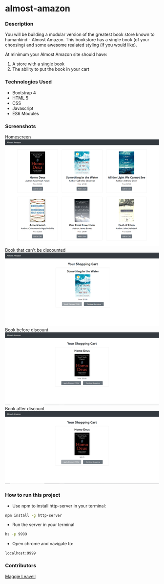 # almost-amazon

### Description
You will be building a modular version of the greatest book store known to humankind - Almost Amazon. This bookstore has a single book (of your choosing) and some awesome realated styling (if you would like).

At minimum your Almost Amazon site should have:
1. A store with a single book
2. The ability to put the book in your cart

### Technologies Used
* Bootstrap 4
* HTML 5
* CSS
* Javascript
* ES6 Modules

### Screenshots
Homescreen
![homescreen](./images/homepage.png)
Book that can't be discounted
![bookWithNoDiscount](./images/bookWithNoDiscount.png)
Book before discount
![beforeDiscount](./images/bookBeforeDiscount.png)
Book after discount
![afterDiscount](./images/bookAfterDiscount.png)

### How to run this project
* Use npm to install http-server in your terminal:
```sh
npm install -g http-server
```
* Run the server in your terminal
```sh
hs -p 9999
```
* Open chrome and navigate to:
```
localhost:9999
```

### Contributors
[Maggie Leavell](https://github.com/mjleavell)